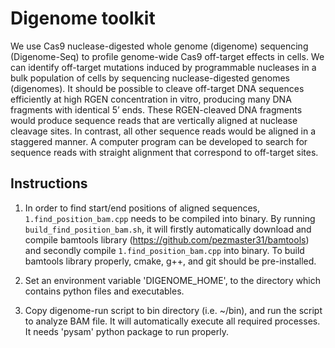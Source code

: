Digenome toolkit
==

We use Cas9 nuclease-digested whole genome (digenome) sequencing (Digenome-Seq) to profile genome-wide Cas9 off-target effects in cells. We can identify off-target mutations induced by programmable nucleases in a bulk population of cells by sequencing nuclease-digested genomes (digenomes). It should be possible to cleave off-target DNA sequences efficiently at high RGEN concentration in vitro, producing many DNA fragments with identical 5’ ends. These RGEN-cleaved DNA fragments would produce sequence reads that are vertically aligned at nuclease cleavage sites. In contrast, all other sequence reads would be aligned in a staggered manner. A computer program can be developed to search for sequence reads with straight alignment that correspond to off-target sites.

Instructions
--

1. In order to find start/end positions of aligned sequences, `1.find_position_bam.cpp` needs to be compiled into binary. By running `build_find_position_bam.sh`, it will firstly automatically download and compile bamtools library (https://github.com/pezmaster31/bamtools) and secondly compile `1.find_position_bam.cpp` into binary. To build bamtools library properly, cmake, g++, and git should be pre-installed.

2. Set an environment variable 'DIGENOME_HOME', to the directory which contains python files and executables.

3. Copy digenome-run script to bin directory (i.e. ~/bin), and run the script to analyze BAM file. It will automatically execute all required processes. It needs 'pysam' python package to run properly.
